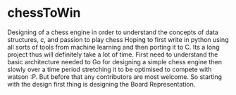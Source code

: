 # chessToWin
Designing of a chess engine in order to understand the concepts of data structures, c, and passion to play chess 
Hoping to first write in python using all sorts of tools from machine learning and then porting it to C. Its a long project thus will definitely take a lot of time. First need to understand the basic architecture needed to Go for designing a simple chess engine then slowly over a time period stretching it to be optimised to compete with watson :P.
But before that any contributors are most welcome.
So starting with the design first thing is designing the Board Representation.

